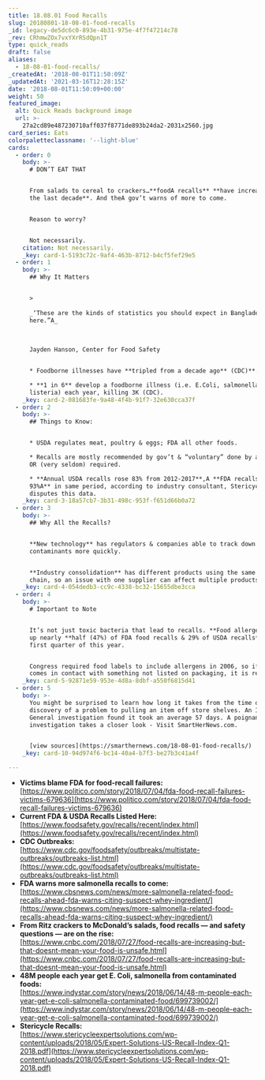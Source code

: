 ```yaml
---
title: 18.08.01 Food Recalls
slug: 20180801-18-08-01-food-recalls
_id: legacy-de5dc6c0-893e-4b31-975e-4f7f47214c78
_rev: CRhmwZOx7vxYXrRSdQpn1T
type: quick_reads
draft: false
aliases:
  - 18-08-01-food-recalls/
_createdAt: '2018-08-01T11:50:09Z'
_updatedAt: '2021-03-16T12:28:15Z'
date: '2018-08-01T11:50:09+00:00'
weight: 50
featured_image:
  alt: Quick Reads background image
  url: >-
    27a2cd89e487230710aff037f8771de893b24da2-2031x2560.jpg
card_series: Eats
colorpaletteclassname: '--light-blue'
cards:
  - order: 0
    body: >-
      # DON’T EAT THAT


      From salads to cereal to crackers…**foodA recalls** **have increased over
      the last decade**. And theA gov’t warns of more to come.


      Reason to worry?


      Not necessarily.
    citation: Not necessarily.
    _key: card-1-5193c72c-9af4-463b-8712-b4cf5fef29e5
  - order: 1
    body: >-
      ## Why It Matters


      >   
        
      _‘These are the kinds of statistics you should expect in Bangladesh, not
      here.”A_  
        
        
        
      Jayden Hanson, Center for Food Safety


      * Foodborne illnesses have **tripled from a decade ago** (CDC)**.**

      * **1 in 6** develop a foodborne illness (i.e. E.Coli, salmonella,
      listeria) each year, killing 3K (CDC).
    _key: card-2-081683fe-9a48-4f4b-91f7-32e630cca37f
  - order: 2
    body: >-
      ## Things to Know:


      * USDA regulates meat, poultry & eggs; FDA all other foods.

      * Recalls are mostly recommended by gov’t & “voluntary” done by a company
      OR (very seldom) required.

      * **Annual USDA recalls rose 83% from 2012-2017**,A **FDA recalls are up
      93%A** in same period, according to industry consultant, Stericycle. FDA
      disputes this data.
    _key: card-3-18a57cb7-3b31-498c-953f-f651d66b0a72
  - order: 3
    body: >-
      ## Why All the Recalls?


      **New technology** has regulators & companies able to track down
      contaminants more quickly.


      **Industry consolidation** has different products using the same supply
      chain, so an issue with one supplier can affect multiple products.
    _key: card-4-054dedb3-cc9c-4338-bc32-15655dbe3cca
  - order: 4
    body: >-
      # Important to Note


      It’s not just toxic bacteria that lead to recalls. **Food allergens** made
      up nearly **half (47%) of FDA food recalls & 29% of USDA recalls** in the
      first quarter of this year.


      Congress required food labels to include allergens in 2006, so if an item
      comes in contact with something not listed on packaging, it is recalled.
    _key: card-5-92871e59-953e-4d8a-8dbf-a550f6815d41
  - order: 5
    body: >-
      You might be surprised to learn how long it takes from the time of
      discovery of a problem to pulling an item off store shelves. An Inspector
      General investigation found it took an average 57 days. A poignant
      investigation takes a closer look - Visit SmartHerNews.com.


      [view sources](https://smarthernews.com/18-08-01-food-recalls/)
    _key: card-10-94d974f6-bc14-40a4-b7f3-be27b3c41a4f

---
```

* **Victims blame FDA for food-recall failures:**  
[https://www.politico.com/story/2018/07/04/fda-food-recall-failures-victims-679636](https://www.politico.com/story/2018/07/04/fda-food-recall-failures-victims-679636)
* **Current FDA & USDA Recalls Listed Here:**  
[https://www.foodsafety.gov/recalls/recent/index.html](https://www.foodsafety.gov/recalls/recent/index.html)
* **CDC Outbreaks:**  
[https://www.cdc.gov/foodsafety/outbreaks/multistate-outbreaks/outbreaks-list.html](https://www.cdc.gov/foodsafety/outbreaks/multistate-outbreaks/outbreaks-list.html)
* **FDA warns more salmonella recalls to come:**  
[https://www.cbsnews.com/news/more-salmonella-related-food-recalls-ahead-fda-warns-citing-suspect-whey-ingredient/](https://www.cbsnews.com/news/more-salmonella-related-food-recalls-ahead-fda-warns-citing-suspect-whey-ingredient/)
* **From Ritz crackers to McDonald’s salads, food recalls — and safety questions — are on the rise:**  
[https://www.cnbc.com/2018/07/27/food-recalls-are-increasing-but-that-doesnt-mean-your-food-is-unsafe.html](https://www.cnbc.com/2018/07/27/food-recalls-are-increasing-but-that-doesnt-mean-your-food-is-unsafe.html)
* **48M people each year get E. Coli, salmonella from contaminated foods:**  
[https://www.indystar.com/story/news/2018/06/14/48-m-people-each-year-get-e-coli-salmonella-contaminated-food/699739002/](https://www.indystar.com/story/news/2018/06/14/48-m-people-each-year-get-e-coli-salmonella-contaminated-food/699739002/)
* **Stericycle Recalls:**  
[https://www.stericycleexpertsolutions.com/wp-content/uploads/2018/05/Expert-Solutions-US-Recall-Index-Q1-2018.pdf](https://www.stericycleexpertsolutions.com/wp-content/uploads/2018/05/Expert-Solutions-US-Recall-Index-Q1-2018.pdf)